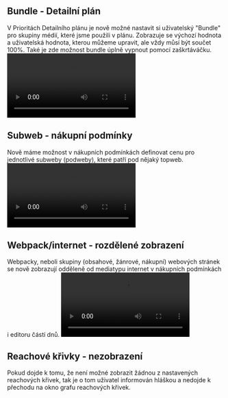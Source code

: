 ﻿---
categories: [fenix]
layout: fenix
---
## Bundle - Detailní plán 
V Prioritách Detailního plánu je nově možné nastavit si uživatelský "Bundle" pro skupiny médií, které jsme použili v plánu. 
Zobrazuje se výchozí hodnota a uživatelská hodnota, kterou můžeme upravit, ale vždy můsí být součet 100%. 
Také je zde možnost bundle úplně vypnout pomocí zaškrtáváčku. 
<video src="{{site.url}}/data/bundle_priority.mp4" type="video/mp4" controls></video>

## Subweb - nákupní podmínky 
Nově máme možnost v nákupních podmínkách definovat cenu pro jednotlivé subweby (podweby), které patří pod nějaký topweb.
<video src="{{site.url}}/data/NP_subweb.mp4" type="video/mp4" controls></video>

## Webpack/internet - rozdělené zobrazení
Webpacky, neboli skupiny (obsahové, žánrové, nákupní) webových stránek se nově zobrazují odděleně od mediatypu internet v nákupních podmínkách i editoru částí dnů.
<video src="{{site.url}}/data/pack_internet_oddeleno.mp4" type="video/mp4" controls></video>

## Reachové křivky - nezobrazení
Pokud dojde k tomu, že není možné zobrazit žádnou z nastavených reachových křivek,
tak je o tom uživatel informován hláškou a nedojde k přechodu na okno grafu reachových křivek.
